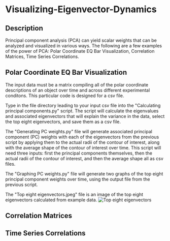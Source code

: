 # Visualizing-Eigenvector-Dynamics

## Description
Principal component analysis (PCA) can yield scalar weights that can be analyzed and visualized in various ways. The following are a few examples of the power of PCA: Polar Coordinate EQ Bar Visualization, Correlation Matrices, Time Series Correlations.

## Polar Coordinate EQ Bar Visualization
The input data must be a matrix compiling all of the polar coordinate descriptions of an object over time and across different experimental conditons. This particular code is designed for a csv file.

Type in the file directory leading to your input csv file into the "Calculating principal components.py" script. The script will calculate the eigenvalues and associated eigenvectors that will explain the variance in the data, select the top eight eigenvectors, and save them as a csv file.

The "Generating PC weights.py" file will generate associated principal component (PC) weights with each of the eigenvectors from the previous script by applying them to the actual radii of the contour of interest, along with the average shape of the contour of interest over time. This script will need three inputs: first the principal components themselves, then the actual radii of the contour of interest, and then the average shape all as csv files.

The "Graphing PC weights.py" file will generate two graphs of the top eight principal component weights over time, using the output file from the previous script.

The "Top eight eigenvectors.jpeg" file is an image of the top eight eigenvectors calculated from example data.
![Top eight eigenvectors](https://github.com/John-CU-Ahn/Principal-Component-Analysis-of-Biological-Images/assets/140204157/0ca374ec-fb05-4f05-8730-c6ef5d6af8e3)


## Correlation Matrices


## Time Series Correlations
